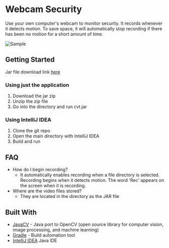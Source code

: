 # Webcam Security
Use your own computer's webcam to monitor security. It records whenever it detects motion.
To save space, it will automatically stop recording if there has been no motion for a short amount of time.

![Sample](https://i.imgur.com/HOCWlnB.png)

## Getting Started
Jar file download link [here](http://www.mediafire.com/file/n6fmr4zl2bpr3cc/cvt.zip)

### Using just the application
1. Download the jar zip
2. Unzip the zip file
3. Go into the directory and run cvt.jar

### Using IntelliJ IDEA
1. Clone the git repo
2. Open the main directory with IntelliJ IDEA
3. Build and run

## FAQ
- How do I begin recording?
    - It automatically enables recording when a file directory is selected. Recording begins when it detects motion. The word 'Rec' appears on the screen when it is recording.
- Where are the video files stored?
    - They are located in the directory as the JAR file

## Built With
* [JavaCV](https://github.com/bytedeco/javacv) - Java port to OpenCV (open source library for computer vision, image processing, and machine learning)
* [Gradle](https://gradle.org) - Build automation tool
* [IntelliJ IDEA](https://www.jetbrains.com/idea/) Java IDE
